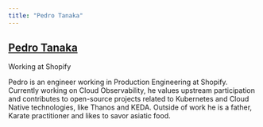 ```yaml
---
title: "Pedro Tanaka"
---
```


## [Pedro Tanaka](https://twitter.com/pedro_stanaka)

Working at Shopify

Pedro is an engineer working in Production Engineering at Shopify. Currently working on Cloud Observability, he values upstream participation and contributes to open-source projects related to Kubernetes and Cloud Native technologies, like Thanos and KEDA. Outside of work he is a father, Karate practitioner and likes to savor asiatic food.
